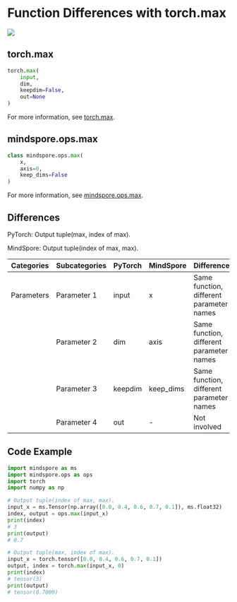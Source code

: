 # Function Differences with torch.max

<a href="https://gitee.com/mindspore/docs/blob/r2.0/docs/mindspore/source_en/note/api_mapping/pytorch_diff/max.md" target="_blank"><img src="https://mindspore-website.obs.cn-north-4.myhuaweicloud.com/website-images/r2.0/resource/_static/logo_source_en.png"></a>

## torch.max

```python
torch.max(
    input,
    dim,
    keepdim=False,
    out=None
)
```

For more information, see [torch.max](https://pytorch.org/docs/1.8.1/torch.html#torch.max).

## mindspore.ops.max

```python
class mindspore.ops.max(
    x,
    axis=0,
    keep_dims=False
)
```

For more information, see [mindspore.ops.max](https://mindspore.cn/docs/en/master/api_python/ops/mindspore.ops.max.html).

## Differences

PyTorch: Output tuple(max, index of max).

MindSpore: Output tuple(index of max, max).

| Categories | Subcategories |PyTorch | MindSpore | Difference |
| ---- | ----- | ------- | --------- | ------------- |
|Parameters | Parameter 1 | input        | x       | Same function, different parameter names |
|      | Parameter 2 | dim       | axis      | Same function, different parameter names |
|      | Parameter 3 | keepdim |  keep_dims   | Same function, different parameter names|
| | Parameter 4 | out | - | Not involved |

## Code Example

```python
import mindspore as ms
import mindspore.ops as ops
import torch
import numpy as np

# Output tuple(index of max, max).
input_x = ms.Tensor(np.array([0.0, 0.4, 0.6, 0.7, 0.1]), ms.float32)
index, output = ops.max(input_x)
print(index)
# 3
print(output)
# 0.7

# Output tuple(max, index of max).
input_x = torch.tensor([0.0, 0.4, 0.6, 0.7, 0.1])
output, index = torch.max(input_x, 0)
print(index)
# tensor(3)
print(output)
# tensor(0.7000)
```
